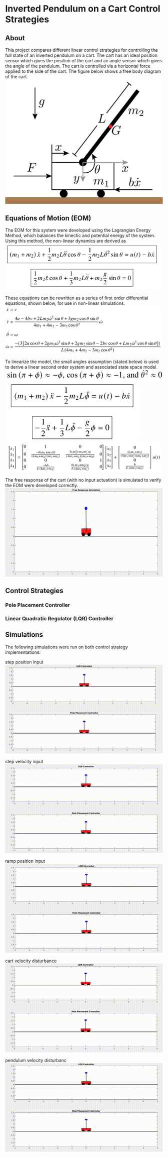 # Inverted Pendulum on a Cart Control Strategies
## About
This project compares different linear control strategies for controlling the full state of an inverted pendulum on a cart.  The cart has an ideal position sensor which gives the position of the cart and an angle sensor which gives the angle of the pendulum.  The cart is controlled via a horizontal force applied to the side of the cart.  The figure below shows a free body diagram of the cart.  
![alt text](https://github.com/cjbagwell/inverted-pendulum-control/blob/main/media/inverted_pendulum_fbd.png)

## Equations of Motion (EOM)
The EOM for this system were developed using the Lagrangian Energy Method, which balances the kinectic and potential energy of the system.  Using this method, the non-linear dynamics are derived as  
![alt text](https://github.com/cjbagwell/inverted-pendulum-control/blob/main/media/Second_Order_Nonlinear_EOM.png)  
  
These equations can be rewritten as a series of first order differential equations, shown below, for use in non-linear simulations.  
![alt text](https://github.com/cjbagwell/inverted-pendulum-control/blob/main/media/First_Order_Nonlinear_EOM.png)  
  
To linearize the model, the small angles assumption (stated below) is used to derive a linear second order system and associated state space model.  
![alt text](https://github.com/cjbagwell/inverted-pendulum-control/blob/main/media/Small_Angles_Assumption.png)  
![alt text](https://github.com/cjbagwell/inverted-pendulum-control/blob/main/media/Second_Order_Linear_EOM.png)  
![alt text](https://github.com/cjbagwell/inverted-pendulum-control/blob/main/media/State_Space_Equations.png)  

The free response of the cart (with no input actuation) is simulated to verify the EOM were developed correctly.
![alt text](https://github.com/cjbagwell/inverted-pendulum-control/blob/main/media/inverted-pendulum-free-response.gif)

## Control Strategies

### Pole Placement Controller

### Linear Quadratic Regulator (LQR) Controller

## Simulations
The following simulations were run on both control strategy implementations:  
  
step position input  
![alt text](https://github.com/cjbagwell/inverted-pendulum-control/blob/main/media/PP_vs_QR_Position_Step_Response.gif)  
  
step velocity input  
![alt text](https://github.com/cjbagwell/inverted-pendulum-control/blob/main/media/PP_vs_QR_Velocity_Step_Response.gif)  
  
ramp position input   
![alt text](https://github.com/cjbagwell/inverted-pendulum-control/blob/main/media/PP_vs_QR_Position_Ramp_Response.gif)  
  
cart velocity disturbance  
![alt text](https://github.com/cjbagwell/inverted-pendulum-control/blob/main/media/PP_vs_QR_Cart_Velocity_Disturbance.gif)  
  
pendulum velocity disturbanc     
![alt text](https://github.com/cjbagwell/inverted-pendulum-control/blob/main/media/PP_vs_QR_Pendulum_Velocity_Disturbance.gif)  
